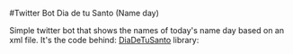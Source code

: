 #Twitter Bot Dia de tu Santo (Name day)

Simple twitter bot that shows the names of today's name day based on an xml file. It's the code behind: [DiaDeTuSanto](https://twitter.com/DiaDeTuSanto) library: